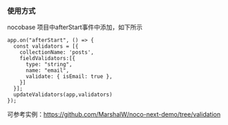 <!--
 * @Author: pangff
 * @Date: 2022-05-08 16:07:46
 * @LastEditTime: 2022-05-09 16:32:34
 * @LastEditors: pangff
 * @Description: readme
 * @FilePath: /server-validator-nocobase/README.md
 * stay hungry,stay foolish
-->

### 使用方式

nocobase 项目中afterStart事件中添加，如下所示
```
app.on("afterStart", () => {
  const validators = [{
    collectionName: 'posts',
    fieldValidators:[{
      type: "string",
      name: "email",
      validate: { isEmail: true },
    }]
  }];
  updateValidators(app,validators)
});

```
可参考实例：https://github.com/MarshalW/noco-next-demo/tree/validation 